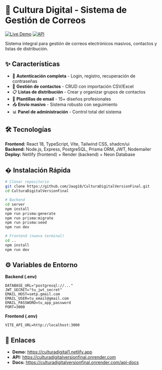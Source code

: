# 📧 Cultura Digital - Sistema de Gestión de Correos

[![Live Demo](https://img.shields.io/badge/🌐_Demo-Netlify-00C7B7?style=for-the-badge)](https://culturadigital1.netlify.app)
[![API](https://img.shields.io/badge/🔧_API-Render-46E3B7?style=for-the-badge)](https://culturadigitalversionfinal.onrender.com)

Sistema integral para gestión de correos electrónicos masivos, contactos y listas de distribución.

## ✨ Características

- 🔐 **Autenticación completa** - Login, registro, recuperación de contraseñas
- 👥 **Gestión de contactos** - CRUD con importación CSV/Excel
- 📋 **Listas de distribución** - Crear y organizar grupos de contactos
- 📧 **Plantillas de email** - 15+ diseños profesionales
- 📤 **Envío masivo** - Sistema robusto con seguimiento
- 📊 **Panel de administración** - Control total del sistema

## 🛠️ Tecnologías

**Frontend:** React 18, TypeScript, Vite, Tailwind CSS, shadcn/ui  
**Backend:** Node.js, Express, PostgreSQL, Prisma ORM, JWT, Nodemailer  
**Deploy:** Netlify (frontend) + Render (backend) + Neon Database

## � Instalación Rápida

```bash
# Clonar repositorio
git clone https://github.com/Jaug18/CulturaDigitalVersionFinal.git
cd CulturaDigitalVersionFinal

# Backend
cd server
npm install
npm run prisma:generate
npm run prisma:migrate
npm run prisma:seed
npm run dev

# Frontend (nueva terminal)
cd ..
npm install  
npm run dev
```

## ⚙️ Variables de Entorno

**Backend (.env)**
```env
DATABASE_URL="postgresql://..."
JWT_SECRET="tu_jwt_secret"
EMAIL_HOST=smtp.gmail.com
EMAIL_USER=tu_email@gmail.com
EMAIL_PASSWORD=tu_app_password
PORT=3000
```

**Frontend (.env)**
```env
VITE_API_URL=http://localhost:3000
```

## 🔗 Enlaces

- **Demo:** https://culturadigital1.netlify.app
- **API:** https://culturadigitalversionfinal.onrender.com
- **Docs:** https://culturadigitalversionfinal.onrender.com/api-docs
